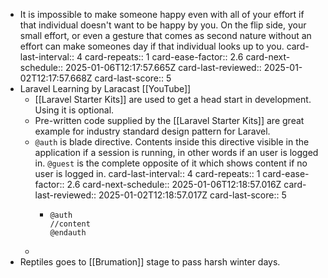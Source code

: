 - It is impossible to make someone happy even with all of your effort if that individual doesn't want to be  happy by you. On the flip side, your small effort, or even a gesture that comes as second nature without an effort can make someones day if that individual looks up to you.
  card-last-interval:: 4
  card-repeats:: 1
  card-ease-factor:: 2.6
  card-next-schedule:: 2025-01-06T12:17:57.665Z
  card-last-reviewed:: 2025-01-02T12:17:57.668Z
  card-last-score:: 5
- Laravel Learning by Laracast [[YouTube]]
	- [[Laravel Starter Kits]] are used to get a head start in development. Using it is optional.
	- Pre-written code supplied by the [[Laravel Starter Kits]] are great example for industry standard design pattern for Laravel.
	- `@auth` is blade directive. Contents inside this directive visible in the application if a session is running, in other words if an user is logged in. `@guest` is the complete opposite of it which shows content if no user is logged in.
	  card-last-interval:: 4
	  card-repeats:: 1
	  card-ease-factor:: 2.6
	  card-next-schedule:: 2025-01-06T12:18:57.016Z
	  card-last-reviewed:: 2025-01-02T12:18:57.017Z
	  card-last-score:: 5
		- ```blade
		  @auth
		  //content  
		  @endauth
		  ```
	-
- Reptiles goes to [[Brumation]] stage to pass harsh winter days.